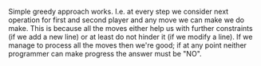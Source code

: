 Simple greedy approach works.  I.e. at every step we consider next operation for first and second player and any move we can make we do make.  This is because all the moves either help us with further constraints (if we add a new line) or at least do not hinder it (if we modify a line).  If we manage to process all the moves then we're good; if at any point neither programmer can make progress the answer must be "NO".
